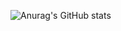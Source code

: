 ![Anurag's GitHub stats](https://github-readme-stats.vercel.app/api?username=anuraghazra&show_icons=true&theme=radical&border_radius=10&border_color=AF519B)
